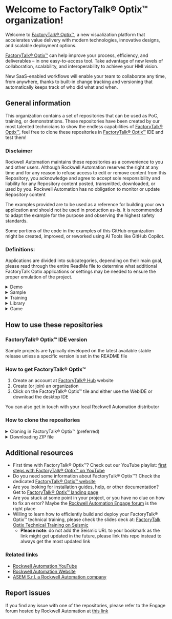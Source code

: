 # Welcome to FactoryTalk® Optix™ organization!

Welcome to [FactoryTalk® Optix™](http://www.factorytalkoptix.com/), a new visualization platform that accelerates value delivery with modern technologies, innovative designs, and scalable deployment options.

[FactoryTalk® Optix™](http://www.factorytalkoptix.com/) can help improve your process, efficiency, and deliverables – in one easy-to-access tool.  Take advantage of new levels of collaboration, scalability, and interoperability to achieve your HMI vision.

New SaaS-enabled workflows will enable your team to collaborate any time, from anywhere, thanks to built-in change tracking and versioning that automatically keeps track of who did what and when.

## General information

This organization contains a set of repositories that can be used as PoC, training, or demonstrations. These repositories have been created by our most talented technicians to show the endless capabilities of [FactoryTalk® Optix™](http://www.factorytalkoptix.com/), feel free to clone these repositories in [FactoryTalk® Optix™](http://www.factorytalkoptix.com/) IDE and test them!

### Disclaimer

Rockwell Automation maintains these repositories as a convenience to you and other users. Although Rockwell Automation reserves the right at any time and for any reason to refuse access to edit or remove content from this Repository, you acknowledge and agree to accept sole responsibility and liability for any Repository content posted, transmitted, downloaded, or used by you. Rockwell Automation has no obligation to monitor or update Repository content

The examples provided are to be used as a reference for building your own application and should not be used in production as-is. It is recommended to adapt the example for the purpose and observing the highest safety standards.

Some portions of the code in the examples of this GitHub organization might be created, improved, or reworked using AI Tools like GitHub Copilot.

### Definitions:

Applications are divided into subcategories, depending on their main goal, please read through the entire ReadMe file to determine what additional FactoryTalk Optix applications or settings may be needed to ensure the proper emulation of the project. 

<details>
  <summary>Demo</summary>  
Demo applications show the high-level functionality of FactoryTalk Optix. Demo applications may contain a significant amount of internal code used to simulate the application. The internal code does not always represent the best practices of FactoryTalk Optix application design. It is best to not reverse engineer/re-use demo applications, as they are not suitable for direct use in a production environment.
</details>

<details>
  <summary>Sample</summary>
Samples are applications that show a specific feature and can be reverse-engineered easily to understand how it works. To be used as a guide only for production application development. Not suitable for direct use in a production environment.  
  </details>

<details>
  <summary>Training</summary>
  Training applications show a specific feature as part of the Training program with our customers/distributors, it is generically a very small application that shows few concepts and it's easy to replicate. Those applications cover the most requested features or the basics of FactoryTalk® Optix™
</details>

<details>
  <summary>Library</summary>
  A Library is a special repository that is meant to be cloned to the Templates Library of FactoryTalk® Optix™, containing cool add-ons developed by our technicians
</details>

<details>
  <summary>Game</summary>
  A set of projects used to showcase the features, performances and integration capabilities of FactoryTalk® Optix™. These are just proof of concepts and should never be used outside the testing laboratory.
</details>

## How to use these repositories

### FactoryTalk® Optix™ IDE version

Sample projects are typically developed on the latest available stable release unless a specific version is set in the README file

### How to get FactoryTalk® Optix™

1. Create an account at [FactoryTalk® Hub](https://home.cloud.rockwellautomation.com/) website
2. Create (or join) an organization
3. Click on the FactoryTalk® Optix™ tile and either use the WebIDE or download the desktop IDE

You can also get in touch with your local Rockwell Automation distributor

### How to clone the repositories

<details><summary>Cloning in FactoryTalk® Optix™ (preferred)</summary>

1. Open any repository you like
1. Click on the green `CODE` button in the top right corner
1. Select `HTTPS` and copy the provided URL
1. Open FactoryTalk® Optix™ IDE
1. Click on `Open` and select the `Remote` tab
1. Paste the HTTPS URL from step 2
1. Click `Open` button in the bottom right corner to start the cloning process
</details>

<details><summary>Downloading ZIP file</summary>

1. Open any repository you like
1. Click on the green `CODE` button in the top right corner
1. Click on the `Download ZIP` button

Please note: using this technique you won't be notified in the IDE when the GitHub repository gets updated, you will need to manually open your browser and check the repo from time to time
</details>

## Additional resources

- First time with FactoryTalk® Optix™? Check out our YouTube playlist: [first steps with FactoryTalk® Optix™ on YouTube](https://www.youtube.com/playlist?list=PL3K_BigUXJ1M1-JpRiwIIhzJUbhwtK3yy)
- Do you need some information about FactoryTalk® Optix™? Check the dedicated [FactoryTalk® Optix™ website](http://www.factorytalkoptix.com/)
- Are you looking for installation guides, help, or other documentation? Get to [FactoryTalk® Optix™ landing page](https://www.rockwellautomation.com/en-us/support/documentation/technical/capabilities/optix-portfolio.html)
- Are you stuck at some point in your project, or you have no clue on how to fix an error? Maybe the [Rockwell Automation Engage forum](https://engage.rockwellautomation.com/search?s=%23FTOptix&executesearch=true) is the right place
- Willing to learn how to efficiently build and deploy your FactoryTalk® Optix™ technical training, please check the slides deck at: [FactoryTalk Optix Technical Training on Seismic](https://eng2e.seismic.com/ls/5d78bc76-77f9-460a-a446-4685520db077/HRZbG6dVdtwIQipW)
  - **Please note**: do not add the Seismic URL to your bookmark as the link might get updated in the future, please link this repo instead to always get the most updated link

### Related links

- [Rockwell Automation YouTube](https://www.youtube.com/@RockwellautomationInc)
- [Rockwell Automation Website](https://www.rockwellautomation.com/)
- [ASEM S.r.l. a Rockwell Automation company](https://www.asem.it/)

## Report issues

If you find any issue with one of the repositories, please refer to the Engage forum hosted by Rockwell Automation at [this link](https://engage.rockwellautomation.com/)
